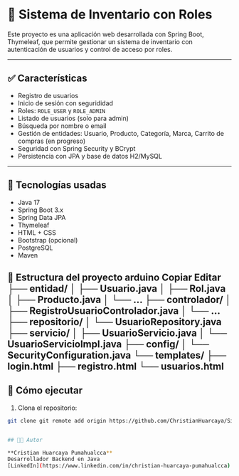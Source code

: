 # 🛒 Sistema de Inventario con  Roles

Este proyecto es una aplicación web desarrollada con Spring Boot, Thymeleaf, que permite gestionar un sistema de inventario con autenticación de usuarios y control de acceso por roles.

---

## ✅ Características

- Registro de usuarios
- Inicio de sesión con segurididad
- Roles: `ROLE_USER` y `ROLE_ADMIN`
- Listado de usuarios (solo para admin)
- Búsqueda por nombre o email
- Gestión de entidades: Usuario, Producto, Categoría, Marca, Carrito de compras (en progreso)
- Seguridad con Spring Security y BCrypt
- Persistencia con JPA y base de datos H2/MySQL

---

## 🚀 Tecnologías usadas

- Java 17
- Spring Boot 3.x
- Spring Data JPA
- Thymeleaf
- HTML + CSS
- Bootstrap (opcional)
- PostgreSQL
- Maven

📂 Estructura del proyecto
arduino
Copiar
Editar
├── entidad/
│   ├── Usuario.java
│   ├── Rol.java
│   ├── Producto.java
│   └── ...
├── controlador/
│   ├── RegistroUsuarioControlador.java
│   └── ...
├── repositorio/
│   └── UsuarioRepository.java
├── servicio/
│   ├── UsuarioServicio.java
│   └── UsuarioServicioImpl.java
├── config/
│   └── SecurityConfiguration.java
└── templates/
    ├── login.html
    ├── registro.html
    └── usuarios.html
---

## 🚀 Cómo ejecutar

1. Clona el repositorio:

```bash
git clone git remote add origin https://github.com/ChristianHuarcaya/Sistema-inventario-productos-springboot.git


## 👨‍💻 Autor

**Cristian Huarcaya Pumahualcca**  
Desarrollador Backend en Java  
[LinkedIn](https://www.linkedin.com/in/christian-huarcaya-pumahualcca) | [GitHub](https://github.com/ChristianHuarcaya)







